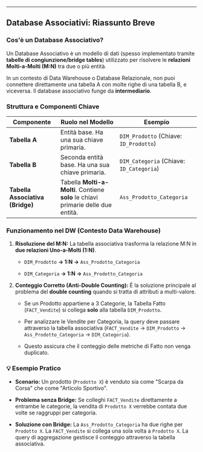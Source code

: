
---

## Database Associativi: Riassunto Breve

### Cos'è un Database Associativo?

Un Database Associativo è un modello di dati (spesso implementato tramite **tabelle di congiunzione/bridge tables**) utilizzato per risolvere le **relazioni Molti-a-Molti (M:N)** tra due o più entità.

In un contesto di Data Warehouse o Database Relazionale, non puoi connettere direttamente una tabella A con molte righe di una tabella B, e viceversa. Il database associativo funge da **intermediario**.

### Struttura e Componenti Chiave

| Componente                       | Ruolo nel Modello                                                                 | Esempio                                  |
| -------------------------------- | --------------------------------------------------------------------------------- | ---------------------------------------- |
| **Tabella A**                    | Entità base. Ha una sua chiave primaria.                                          | `DIM_Prodotto` (Chiave: `ID_Prodotto`)   |
| **Tabella B**                    | Seconda entità base. Ha una sua chiave primaria.                                  | `DIM_Categoria` (Chiave: `ID_Categoria`) |
| **Tabella Associativa (Bridge)** | Tabella **Molti-a-Molti**. Contiene **solo** le chiavi primarie delle due entità. | `Ass_Prodotto_Categoria`                 |

### Funzionamento nel DW (Contesto Data Warehouse)

1. **Risoluzione del M:N:** La tabella associativa trasforma la relazione M:N in **due relazioni Uno-a-Molti (1:N)**.
    
    - `DIM_Prodotto` **→ 1:N →** `Ass_Prodotto_Categoria`
        
    - `DIM_Categoria` **→ 1:N →** `Ass_Prodotto_Categoria`
        
2. **Conteggio Corretto (Anti-Double Counting):** È la soluzione principale al problema del **double counting** quando si tratta di attributi a multi-valore.
    
    - Se un Prodotto appartiene a 3 Categorie, la Tabella Fatto (`FACT_Vendite`) si collega **solo** alla tabella `DIM_Prodotto`.
        
    - Per analizzare le Vendite per Categoria, la query deve passare attraverso la tabella associativa (`FACT_Vendite` → `DIM_Prodotto` → `Ass_Prodotto_Categoria` → `DIM_Categoria`).
        
    - Questo assicura che il conteggio delle metriche di Fatto non venga duplicato.
        

### 💡 Esempio Pratico

- **Scenario:** Un prodotto (`Prodotto X`) è venduto sia come "Scarpa da Corsa" che come "Articolo Sportivo".
    
- **Problema senza Bridge:** Se colleghi `FACT_Vendite` direttamente a entrambe le categorie, la vendita di `Prodotto X` verrebbe contata due volte se raggruppi per categoria.
    
- **Soluzione con Bridge:** La `Ass_Prodotto_Categoria` ha due righe per `Prodotto X`. La `FACT_Vendite` si collega una sola volta a `Prodotto X`. La query di aggregazione gestisce il conteggio attraverso la tabella associativa.